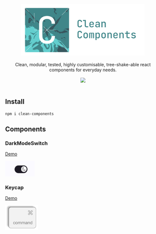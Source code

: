 <div align="center">
<a href="https://bn-l.github.io/clean-components"><img src="./media/logo-with-text.svg" alt="header logo: Clean Components" width="400px"></a>
</div>

<br />

<div align="center">
    Clean, modular, tested, highly customisable, tree-shake-able react components for everyday needs.
</div>
<br />
<div align="center">
    <a href="https://www.npmjs.com/package/clean-components" target="_blank"><img src="https://img.shields.io/npm/v/clean-components?style=flat&logo=npm&color=%2366FF47" /></a>
</div>

<br />

## Install

```bash
npm i clean-components
```

## Components

### DarkModeSwitch

<a href="https://bn-l.github.io/clean-components/?path=/docs/theming-darkmodeswitch--docs" target="_blank">Demo</a> 

<a href="https://bn-l.github.io/clean-components/?path=/docs/theming-darkmodeswitch--docs" target="_blank"><img src="./media/DarkModeSwitch.png" alt="DarkModeSwitch component screenshot" height="50px"></a>

### Keycap

<a href="https://bn-l.github.io/clean-components/?path=/docs/misc-keycap--docs" target="_blank">Demo</a> 

<a href="https://bn-l.github.io/clean-components/?path=/docs/misc-keycap--docs" target="_blank"><img src="./media/Keycap.png" alt="Keycap component screenshot" height="80px"></a>